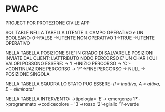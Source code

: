 # PWAPC

PROJECT FOR PROTEZIONE CIVILE APP 

SQL TABLE
NELLA TABELLA UTENTE IL CAMPO OPERATIVO è UN BOOLEANO:
0->FALSE ->UTENTE NON OPERATIVO
1->TRUE ->UTENTE OPERATIVO

NELLA TABELLA POSIZIONE SI E' IN GRADO DI SALVARE LE POSIZIONI
INVIATE DAL CLIENT:
L'ATTRIBUTO NODO PERCORSO E' UN CHAR I CUI VALORI POSSONO
ESSERE:
-> 'I'->INIZIO PERCORSO
-> 'C'->CONTINUAZIONE PERCORSO
-> 'F'->FINE PERCORSO
-> NULL -> POSIZIONE SINGOLA

NELLA TABELLA SQUDRA LO STATO PUO ESSERE:
/*I = inattiva, A = attiva, E = eliminata*/

NELLA TABELLA INTERVENTO:
->tipologia= 'E'-> emergenza
              'P'->programmato
->codicecolore = '3'->rosso
                '2'->giallo
                '1'->verde              